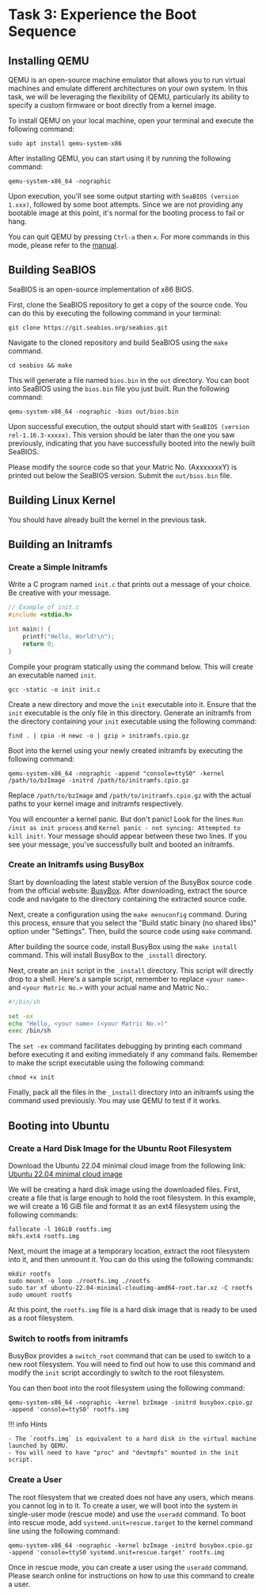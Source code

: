 # Task 3: Experience the Boot Sequence

## Installing QEMU

QEMU is an open-source machine emulator that allows you to run virtual machines and emulate different architectures on your own system.
In this task, we will be leveraging the flexibility of QEMU, particularly its ability to specify a custom firmware or boot directly from a kernel image.

To install QEMU on your local machine, open your terminal and execute the following command:

```
sudo apt install qemu-system-x86
```

After installing QEMU, you can start using it by running the following command:

```
qemu-system-x86_64 -nographic
```

Upon execution, you'll see some output starting with `SeaBIOS (version 1.xxx)`, followed by some boot attempts.
Since we are not providing any bootable image at this point, it's normal for the booting process to fail or hang.

You can quit QEMU by pressing `Ctrl-a` then `x`.
For more commands in this mode, please refer to the [manual](https://www.qemu.org/docs/master/system/mux-chardev.html).

## Building SeaBIOS

SeaBIOS is an open-source implementation of x86 BIOS.

First, clone the SeaBIOS repository to get a copy of the source code.
You can do this by executing the following command in your terminal:

```
git clone https://git.seabios.org/seabios.git
```

Navigate to the cloned repository and build SeaBIOS using the `make` command.

```
cd seabios && make
```

This will generate a file named `bios.bin` in the `out` directory.
You can boot into SeaBIOS using the `bios.bin` file you just built. Run the following command:

```
qemu-system-x86_64 -nographic -bios out/bios.bin
```

Upon successful execution, the output should start with `SeaBIOS (version rel-1.16.3-xxxxx)`.
This version should be later than the one you saw previously, indicating that you have successfully booted into the newly built SeaBIOS.

Please modify the source code so that your Matric No. (AxxxxxxxY) is printed out below the SeaBIOS version.
Submit the `out/bios.bin` file.

## Building Linux Kernel

You should have already built the kernel in the previous task.

## Building an Initramfs

### Create a Simple Initramfs

Write a C program named `init.c` that prints out a message of your choice.
Be creative with your message.

```c
// Example of init.c
#include <stdio.h>

int main() {
    printf("Hello, World!\n");
    return 0;
}
```

Compile your program statically using the command below.
This will create an executable named `init`.

```
gcc -static -o init init.c
```

Create a new directory and move the `init` executable into it.
Ensure that the `init` executable is the only file in this directory.
Generate an initramfs from the directory containing your `init` executable using the following command:

```
find . | cpio -H newc -o | gzip > initramfs.cpio.gz
```

Boot into the kernel using your newly created initramfs by executing the following command:

```
qemu-system-x86_64 -nographic -append "console=ttyS0" -kernel /path/to/bzImage -initrd /path/to/initramfs.cpio.gz
```

Replace `/path/to/bzImage` and `/path/to/initramfs.cpio.gz` with the actual paths to your kernel image and initramfs respectively.

You will encounter a kernel panic.
But don't panic!
Look for the lines `Run /init as init process` and `Kernel panic - not syncing: Attempted to kill init!`.
Your message should appear between these two lines.
If you see your message, you've successfully built and booted an initramfs.

### Create an Initramfs using BusyBox

Start by downloading the latest stable version of the BusyBox source code from the official website: [BusyBox](https://busybox.net/).
After downloading, extract the source code and navigate to the directory containing the extracted source code.

Next, create a configuration using the `make menuconfig` command.
During this process, ensure that you select the "Build static binary (no shared libs)" option under "Settings".
Then, build the source code using `make` command.

After building the source code, install BusyBox using the `make install` command.
This will install BusyBox to the `_install` directory.

Next, create an `init` script in the `_install` directory.
This script will directly drop to a shell.
Here's a sample script, remember to replace `<your name>` and `<your Matric No.>` with your actual name and Matric No.:

```bash
#!/bin/sh

set -ex
echo "Hello, <your name> (<your Matric No.>)"
exec /bin/sh
```

The `set -ex` command facilitates debugging by printing each command before executing it and exiting immediately if any command fails.
Remember to make the script executable using the following command:

```
chmod +x init
```

Finally, pack all the files in the `_install` directory into an initramfs using the command used previously.
You may use QEMU to test if it works.

## Booting into Ubuntu

### Create a Hard Disk Image for the Ubuntu Root Filesystem

Download the Ubuntu 22.04 minimal cloud image from the following link:
[Ubuntu 22.04 minimal cloud image](https://cloud-images.ubuntu.com/minimal/releases/jammy/release/ubuntu-22.04-minimal-cloudimg-amd64-root.tar.xz)

We will be creating a hard disk image using the downloaded files.
First, create a file that is large enough to hold the root filesystem.
In this example, we will create a 16 GiB file and format it as an ext4 filesystem using the following commands:

```
fallocate -l 16GiB rootfs.img
mkfs.ext4 rootfs.img
```

Next, mount the image at a temporary location, extract the root filesystem into it, and then unmount it.
You can do this using the following commands:

```
mkdir rootfs
sudo mount -o loop ./rootfs.img ./rootfs
sudo tar xf ubuntu-22.04-minimal-cloudimg-amd64-root.tar.xz -C rootfs
sudo umount rootfs
```

At this point, the `rootfs.img` file is a hard disk image that is ready to be used as a root filesystem.

### Switch to rootfs from initramfs

BusyBox provides a `switch_root` command that can be used to switch to a new root filesystem.
You will need to find out how to use this command and modify the `init` script accordingly to switch to the root filesystem.

You can then boot into the root filesystem using the following command:

```
qemu-system-x86_64 -nographic -kernel bzImage -initrd busybox.cpio.gz -append 'console=ttyS0' rootfs.img
```

!!! info Hints

    - The `rootfs.img` is equivalent to a hard disk in the virtual machine launched by QEMU.
    - You will need to have "proc" and "devtmpfs" mounted in the init script.


### Create a User

The root filesystem that we created does not have any users, which means you cannot log in to it.
To create a user, we will boot into the system in single-user mode (rescue mode) and use the `useradd` command.
To boot into rescue mode, add `systemd.unit=rescue.target` to the kernel command line using the following command:

```
qemu-system-x86_64 -nographic -kernel bzImage -initrd busybox.cpio.gz -append 'console=ttyS0 systemd.unit=rescue.target' rootfs.img
```

Once in rescue mode, you can create a user using the `useradd` command.
Please search online for instructions on how to use this command to create a user.
